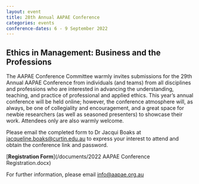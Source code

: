 ```yaml
---
layout: event
title: 28th Annual AAPAE Conference
categories: events
conference-dates: 6 - 9 September 2022
---
```


## Ethics in Management: Business and the Professions

The AAPAE Conference Committee warmly invites submissions for the 29th Annual AAPAE Conference from individuals (and teams) from all disciplines and professions who are interested in advancing the understanding, teaching, and practice of professional and applied ethics.  This year’s annual conference will be held online; however, the conference atmosphere will, as always, be one of collegiality and encouragement, and a great space for newbie researchers (as well as seasoned presenters) to showcase their work.  Attendees only are also warmly welcome.

Please email the completed form to Dr Jacqui Boaks at jacqueline.boaks@curtin.edu.au to express your interest to attend and obtain the conference link and password.

[**Registration Form**](/documents/2022 AAPAE Conference Registration.docx)

For further information, please email [info@aapae.org.au ](mailto:info@aapae.org.au)
